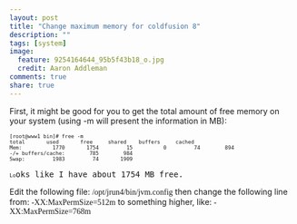 ```yaml
---
layout: post
title: "Change maximum memory for coldfusion 8"
description: ""
tags: [system]
image:
  feature: 9254164644_95b5f43b18_o.jpg
  credit: Aaron Addleman
comments: true
share: true
---
```



<p>First, it might be good for you to get the total amount of free memory on your system (using -m will present the information in MB):
</p>
<pre><span style="font-size: x-small;">[root@www1 bin]# free -m
total &nbsp; &nbsp; &nbsp; used &nbsp; &nbsp; &nbsp; free &nbsp; &nbsp; shared &nbsp; &nbsp;buffers &nbsp; &nbsp; cached
Mem: &nbsp; &nbsp; &nbsp; &nbsp; &nbsp;1770 &nbsp; &nbsp; &nbsp; 1754 &nbsp; &nbsp; &nbsp; &nbsp; 15 &nbsp; &nbsp; &nbsp; &nbsp; &nbsp;0 &nbsp; &nbsp; &nbsp; &nbsp; 74 &nbsp; &nbsp; &nbsp; &nbsp;894
-/+ buffers/cache: &nbsp; &nbsp; &nbsp; &nbsp;785 &nbsp; &nbsp; &nbsp; &nbsp;984
Swap: &nbsp; &nbsp; &nbsp; &nbsp; 1983 &nbsp; &nbsp; &nbsp; &nbsp; 74 &nbsp; &nbsp; &nbsp; 1909</span><span style="font-size: x-small;">
</span></pre>
<pre><span style="font-size: x-small;">Lo</span>oks like I have about 1754 MB free.</pre>
Edit the following file:
<span style="font-family: terminal, monaco;">/opt/jrun4/bin/jvm.config</span>
then change the following line from:
<span style="font-family: terminal, monaco;">-XX:MaxPermSize=512m</span>
to something higher, like:
<span style="font-family: terminal, monaco;">-XX:MaxPermSize=768m</span>
